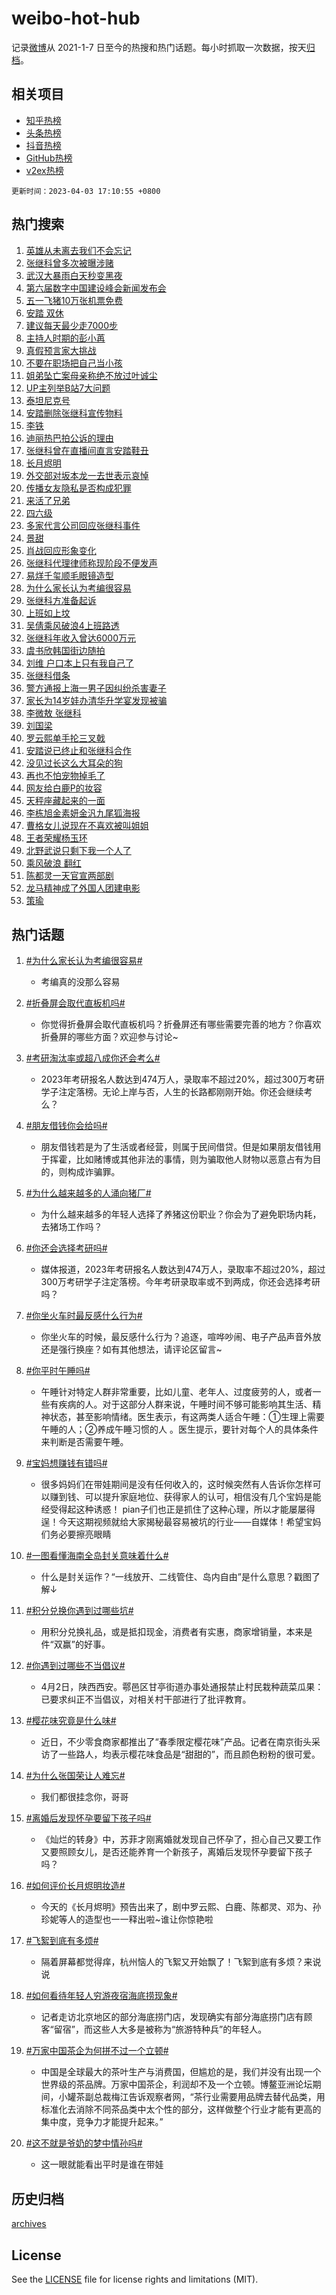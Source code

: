 # weibo-hot-hub

记录[微博](https://www.weibo.com)从 2021-1-7 日至今的热搜和热门话题。每小时抓取一次数据，按天[归档](archives)。

## 相关项目

- [知乎热榜](https://github.com/lonnyzhang423/zhihu-hot-hub)
- [头条热榜](https://github.com/lonnyzhang423/toutiao-hot-hub)
- [抖音热榜](https://github.com/lonnyzhang423/douyin-hot-hub)
- [GitHub热榜](https://github.com/lonnyzhang423/github-hot-hub)
- [v2ex热榜](https://github.com/lonnyzhang423/v2ex-hot-hub)


`更新时间：2023-04-03 17:10:55 +0800`

## 热门搜索

1. [英雄从未离去我们不会忘记](https://m.weibo.cn/search?containerid=100103type%3D1%26t%3D10%26q%3D%23%E8%8B%B1%E9%9B%84%E4%BB%8E%E6%9C%AA%E7%A6%BB%E5%8E%BB%E6%88%91%E4%BB%AC%E4%B8%8D%E4%BC%9A%E5%BF%98%E8%AE%B0%23&stream_entry_id=51&isnewpage=1&extparam=seat%3D1%26pos%3D0%26c_type%3D51%26stream_entry_id%3D51%26cate%3D10103%26dgr%3D0%26filter_type%3Drealtimehot%26display_time%3D1680513054%26pre_seqid%3D16805130545860336149&luicode=10000011&lfid=106003type%253D25%2526t%253D3%2526disable_hot%253D1%2526filter_type%253Drealtimehot)
1. [张继科曾多次被曝涉赌](https://m.weibo.cn/search?containerid=100103type%3D1%26t%3D10%26q%3D%23%E5%BC%A0%E7%BB%A7%E7%A7%91%E6%9B%BE%E5%A4%9A%E6%AC%A1%E8%A2%AB%E6%9B%9D%E6%B6%89%E8%B5%8C%23&stream_entry_id=31&isnewpage=1&extparam=seat%3D1%26pos%3D0%26c_type%3D31%26cate%3D5001%26dgr%3D0%26filter_type%3Drealtimehot%26stream_entry_id%3D31%26q%3D%2523%25E5%25BC%25A0%25E7%25BB%25A7%25E7%25A7%2591%25E6%259B%25BE%25E5%25A4%259A%25E6%25AC%25A1%25E8%25A2%25AB%25E6%259B%259D%25E6%25B6%2589%25E8%25B5%258C%2523%26band_rank%3D1%26lcate%3D5001%26flag%3D2%26realpos%3D1%26display_time%3D1680513054%26pre_seqid%3D16805130545860336149&luicode=10000011&lfid=106003type%253D25%2526t%253D3%2526disable_hot%253D1%2526filter_type%253Drealtimehot)
1. [武汉大暴雨白天秒变黑夜](https://m.weibo.cn/search?containerid=100103type%3D1%26t%3D10%26q%3D%23%E6%AD%A6%E6%B1%89%E5%A4%A7%E6%9A%B4%E9%9B%A8%E7%99%BD%E5%A4%A9%E7%A7%92%E5%8F%98%E9%BB%91%E5%A4%9C%23&stream_entry_id=31&isnewpage=1&extparam=seat%3D1%26pos%3D1%26c_type%3D31%26cate%3D5001%26dgr%3D0%26filter_type%3Drealtimehot%26stream_entry_id%3D31%26q%3D%2523%25E6%25AD%25A6%25E6%25B1%2589%25E5%25A4%25A7%25E6%259A%25B4%25E9%259B%25A8%25E7%2599%25BD%25E5%25A4%25A9%25E7%25A7%2592%25E5%258F%2598%25E9%25BB%2591%25E5%25A4%259C%2523%26band_rank%3D2%26lcate%3D5001%26flag%3D1%26realpos%3D2%26display_time%3D1680513054%26pre_seqid%3D16805130545860336149&luicode=10000011&lfid=106003type%253D25%2526t%253D3%2526disable_hot%253D1%2526filter_type%253Drealtimehot)
1. [第六届数字中国建设峰会新闻发布会](https://m.weibo.cn/search?containerid=100103type%3D1%26t%3D10%26q%3D%23%E7%AC%AC%E5%85%AD%E5%B1%8A%E6%95%B0%E5%AD%97%E4%B8%AD%E5%9B%BD%E5%BB%BA%E8%AE%BE%E5%B3%B0%E4%BC%9A%E6%96%B0%E9%97%BB%E5%8F%91%E5%B8%83%E4%BC%9A%23&stream_entry_id=31&isnewpage=1&extparam=seat%3D1%26pos%3D2%26c_type%3D31%26cate%3D5001%26dgr%3D0%26filter_type%3Drealtimehot%26stream_entry_id%3D31%26q%3D%2523%25E7%25AC%25AC%25E5%2585%25AD%25E5%25B1%258A%25E6%2595%25B0%25E5%25AD%2597%25E4%25B8%25AD%25E5%259B%25BD%25E5%25BB%25BA%25E8%25AE%25BE%25E5%25B3%25B0%25E4%25BC%259A%25E6%2596%25B0%25E9%2597%25BB%25E5%258F%2591%25E5%25B8%2583%25E4%25BC%259A%2523%26band_rank%3D3%26lcate%3D5001%26flag%3D0%26realpos%3D3%26display_time%3D1680513054%26pre_seqid%3D16805130545860336149&luicode=10000011&lfid=106003type%253D25%2526t%253D3%2526disable_hot%253D1%2526filter_type%253Drealtimehot)
1. [五一飞猪10万张机票免费](https://m.weibo.cn/search?containerid=100103type%3D1%26t%3D10%26q%3D%23%E4%BA%94%E4%B8%80%E9%A3%9E%E7%8C%AA10%E4%B8%87%E5%BC%A0%E6%9C%BA%E7%A5%A8%E5%85%8D%E8%B4%B9%23&stream_entry_id=31&isnewpage=1&extparam=seat%3D1%26pos%3D3%26c_type%3D31%26adid%3D185051%26cate%3D5001%26dgr%3D0%26filter_type%3Drealtimehot%26stream_entry_id%3D31%26q%3D%2523%25E4%25BA%2594%25E4%25B8%2580%25E9%25A3%259E%25E7%258C%25AA10%25E4%25B8%2587%25E5%25BC%25A0%25E6%259C%25BA%25E7%25A5%25A8%25E5%2585%258D%25E8%25B4%25B9%2523%26band_rank%3D4%26topic_ad%3D1%26lcate%3D5001%26display_time%3D1680513054%26pre_seqid%3D16805130545860336149&luicode=10000011&lfid=106003type%253D25%2526t%253D3%2526disable_hot%253D1%2526filter_type%253Drealtimehot)
1. [安踏 双休](https://m.weibo.cn/search?containerid=100103type%3D1%26t%3D10%26q%3D%E5%AE%89%E8%B8%8F+%E5%8F%8C%E4%BC%91&stream_entry_id=31&isnewpage=1&extparam=seat%3D1%26pos%3D4%26c_type%3D31%26cate%3D5001%26dgr%3D0%26filter_type%3Drealtimehot%26stream_entry_id%3D31%26q%3D%25E5%25AE%2589%25E8%25B8%258F%2520%25E5%258F%258C%25E4%25BC%2591%26band_rank%3D4%26lcate%3D5001%26flag%3D2%26realpos%3D4%26display_time%3D1680513054%26pre_seqid%3D16805130545860336149&luicode=10000011&lfid=106003type%253D25%2526t%253D3%2526disable_hot%253D1%2526filter_type%253Drealtimehot)
1. [建议每天最少走7000步](https://m.weibo.cn/search?containerid=100103type%3D1%26t%3D10%26q%3D%23%E5%BB%BA%E8%AE%AE%E6%AF%8F%E5%A4%A9%E6%9C%80%E5%B0%91%E8%B5%B07000%E6%AD%A5%23&stream_entry_id=31&isnewpage=1&extparam=seat%3D1%26pos%3D5%26c_type%3D31%26cate%3D5001%26dgr%3D0%26filter_type%3Drealtimehot%26stream_entry_id%3D31%26q%3D%2523%25E5%25BB%25BA%25E8%25AE%25AE%25E6%25AF%258F%25E5%25A4%25A9%25E6%259C%2580%25E5%25B0%2591%25E8%25B5%25B07000%25E6%25AD%25A5%2523%26band_rank%3D5%26lcate%3D5001%26flag%3D0%26realpos%3D5%26display_time%3D1680513054%26pre_seqid%3D16805130545860336149&luicode=10000011&lfid=106003type%253D25%2526t%253D3%2526disable_hot%253D1%2526filter_type%253Drealtimehot)
1. [主持人时期的彭小苒](https://m.weibo.cn/search?containerid=100103type%3D1%26t%3D10%26q%3D%23%E4%B8%BB%E6%8C%81%E4%BA%BA%E6%97%B6%E6%9C%9F%E7%9A%84%E5%BD%AD%E5%B0%8F%E8%8B%92%23&stream_entry_id=31&isnewpage=1&extparam=seat%3D1%26pos%3D6%26c_type%3D31%26cate%3D5001%26dgr%3D0%26filter_type%3Drealtimehot%26stream_entry_id%3D31%26q%3D%2523%25E4%25B8%25BB%25E6%258C%2581%25E4%25BA%25BA%25E6%2597%25B6%25E6%259C%259F%25E7%259A%2584%25E5%25BD%25AD%25E5%25B0%258F%25E8%258B%2592%2523%26band_rank%3D6%26lcate%3D5001%26flag%3D0%26realpos%3D6%26display_time%3D1680513054%26pre_seqid%3D16805130545860336149&luicode=10000011&lfid=106003type%253D25%2526t%253D3%2526disable_hot%253D1%2526filter_type%253Drealtimehot)
1. [真假预言家大挑战](https://m.weibo.cn/search?containerid=100103type%3D1%26t%3D10%26q%3D%23%E7%9C%9F%E5%81%87%E9%A2%84%E8%A8%80%E5%AE%B6%E5%A4%A7%E6%8C%91%E6%88%98%23&stream_entry_id=31&isnewpage=1&extparam=seat%3D1%26pos%3D7%26c_type%3D31%26adid%3D185062%26cate%3D5001%26dgr%3D0%26filter_type%3Drealtimehot%26stream_entry_id%3D31%26q%3D%2523%25E7%259C%259F%25E5%2581%2587%25E9%25A2%2584%25E8%25A8%2580%25E5%25AE%25B6%25E5%25A4%25A7%25E6%258C%2591%25E6%2588%2598%2523%26band_rank%3D7%26lcate%3D5001%26display_time%3D1680513054%26pre_seqid%3D16805130545860336149&luicode=10000011&lfid=106003type%253D25%2526t%253D3%2526disable_hot%253D1%2526filter_type%253Drealtimehot)
1. [不要在职场把自己当小孩](https://m.weibo.cn/search?containerid=100103type%3D1%26t%3D10%26q%3D%23%E4%B8%8D%E8%A6%81%E5%9C%A8%E8%81%8C%E5%9C%BA%E6%8A%8A%E8%87%AA%E5%B7%B1%E5%BD%93%E5%B0%8F%E5%AD%A9%23&stream_entry_id=31&isnewpage=1&extparam=seat%3D1%26pos%3D8%26c_type%3D31%26cate%3D5001%26dgr%3D0%26filter_type%3Drealtimehot%26stream_entry_id%3D31%26q%3D%2523%25E4%25B8%258D%25E8%25A6%2581%25E5%259C%25A8%25E8%2581%258C%25E5%259C%25BA%25E6%258A%258A%25E8%2587%25AA%25E5%25B7%25B1%25E5%25BD%2593%25E5%25B0%258F%25E5%25AD%25A9%2523%26band_rank%3D7%26lcate%3D5001%26flag%3D1%26realpos%3D7%26display_time%3D1680513054%26pre_seqid%3D16805130545860336149&luicode=10000011&lfid=106003type%253D25%2526t%253D3%2526disable_hot%253D1%2526filter_type%253Drealtimehot)
1. [姐弟坠亡案母亲称绝不放过叶诚尘](https://m.weibo.cn/search?containerid=100103type%3D1%26t%3D10%26q%3D%23%E5%A7%90%E5%BC%9F%E5%9D%A0%E4%BA%A1%E6%A1%88%E6%AF%8D%E4%BA%B2%E7%A7%B0%E7%BB%9D%E4%B8%8D%E6%94%BE%E8%BF%87%E5%8F%B6%E8%AF%9A%E5%B0%98%23&stream_entry_id=31&isnewpage=1&extparam=seat%3D1%26pos%3D9%26c_type%3D31%26cate%3D5001%26dgr%3D0%26filter_type%3Drealtimehot%26stream_entry_id%3D31%26q%3D%2523%25E5%25A7%2590%25E5%25BC%259F%25E5%259D%25A0%25E4%25BA%25A1%25E6%25A1%2588%25E6%25AF%258D%25E4%25BA%25B2%25E7%25A7%25B0%25E7%25BB%259D%25E4%25B8%258D%25E6%2594%25BE%25E8%25BF%2587%25E5%258F%25B6%25E8%25AF%259A%25E5%25B0%2598%2523%26band_rank%3D8%26lcate%3D5001%26flag%3D0%26realpos%3D8%26display_time%3D1680513054%26pre_seqid%3D16805130545860336149&luicode=10000011&lfid=106003type%253D25%2526t%253D3%2526disable_hot%253D1%2526filter_type%253Drealtimehot)
1. [UP主列举B站7大问题](https://m.weibo.cn/search?containerid=100103type%3D1%26t%3D10%26q%3D%23UP%E4%B8%BB%E5%88%97%E4%B8%BEB%E7%AB%997%E5%A4%A7%E9%97%AE%E9%A2%98%23&stream_entry_id=31&isnewpage=1&extparam=seat%3D1%26pos%3D10%26c_type%3D31%26cate%3D5001%26dgr%3D0%26filter_type%3Drealtimehot%26stream_entry_id%3D31%26q%3D%2523UP%25E4%25B8%25BB%25E5%2588%2597%25E4%25B8%25BEB%25E7%25AB%25997%25E5%25A4%25A7%25E9%2597%25AE%25E9%25A2%2598%2523%26band_rank%3D9%26lcate%3D5001%26flag%3D16%26realpos%3D9%26display_time%3D1680513054%26pre_seqid%3D16805130545860336149&luicode=10000011&lfid=106003type%253D25%2526t%253D3%2526disable_hot%253D1%2526filter_type%253Drealtimehot)
1. [泰坦尼克号](https://m.weibo.cn/search?containerid=100103type%3D1%26t%3D10%26q%3D%E6%B3%B0%E5%9D%A6%E5%B0%BC%E5%85%8B%E5%8F%B7&stream_entry_id=31&isnewpage=1&extparam=seat%3D1%26pos%3D11%26c_type%3D31%26cate%3D5001%26dgr%3D0%26filter_type%3Drealtimehot%26stream_entry_id%3D31%26q%3D%25E6%25B3%25B0%25E5%259D%25A6%25E5%25B0%25BC%25E5%2585%258B%25E5%258F%25B7%26band_rank%3D10%26lcate%3D5001%26flag%3D1%26realpos%3D10%26display_time%3D1680513054%26pre_seqid%3D16805130545860336149&luicode=10000011&lfid=106003type%253D25%2526t%253D3%2526disable_hot%253D1%2526filter_type%253Drealtimehot)
1. [安踏删除张继科宣传物料](https://m.weibo.cn/search?containerid=100103type%3D1%26t%3D10%26q%3D%23%E5%AE%89%E8%B8%8F%E5%88%A0%E9%99%A4%E5%BC%A0%E7%BB%A7%E7%A7%91%E5%AE%A3%E4%BC%A0%E7%89%A9%E6%96%99%23&stream_entry_id=31&isnewpage=1&extparam=seat%3D1%26pos%3D12%26c_type%3D31%26cate%3D5001%26dgr%3D0%26filter_type%3Drealtimehot%26stream_entry_id%3D31%26q%3D%2523%25E5%25AE%2589%25E8%25B8%258F%25E5%2588%25A0%25E9%2599%25A4%25E5%25BC%25A0%25E7%25BB%25A7%25E7%25A7%2591%25E5%25AE%25A3%25E4%25BC%25A0%25E7%2589%25A9%25E6%2596%2599%2523%26band_rank%3D11%26lcate%3D5001%26flag%3D2%26realpos%3D11%26display_time%3D1680513054%26pre_seqid%3D16805130545860336149&luicode=10000011&lfid=106003type%253D25%2526t%253D3%2526disable_hot%253D1%2526filter_type%253Drealtimehot)
1. [李铁](https://m.weibo.cn/search?containerid=100103type%3D1%26t%3D10%26q%3D%E6%9D%8E%E9%93%81&stream_entry_id=31&isnewpage=1&extparam=seat%3D1%26pos%3D13%26c_type%3D31%26cate%3D5001%26dgr%3D0%26filter_type%3Drealtimehot%26stream_entry_id%3D31%26q%3D%25E6%259D%258E%25E9%2593%2581%26band_rank%3D12%26lcate%3D5001%26flag%3D2%26realpos%3D12%26display_time%3D1680513054%26pre_seqid%3D16805130545860336149&luicode=10000011&lfid=106003type%253D25%2526t%253D3%2526disable_hot%253D1%2526filter_type%253Drealtimehot)
1. [迪丽热巴拍公诉的理由](https://m.weibo.cn/search?containerid=100103type%3D1%26t%3D10%26q%3D%23%E8%BF%AA%E4%B8%BD%E7%83%AD%E5%B7%B4%E6%8B%8D%E5%85%AC%E8%AF%89%E7%9A%84%E7%90%86%E7%94%B1%23&stream_entry_id=31&isnewpage=1&extparam=seat%3D1%26pos%3D14%26c_type%3D31%26cate%3D5001%26dgr%3D0%26filter_type%3Drealtimehot%26stream_entry_id%3D31%26q%3D%2523%25E8%25BF%25AA%25E4%25B8%25BD%25E7%2583%25AD%25E5%25B7%25B4%25E6%258B%258D%25E5%2585%25AC%25E8%25AF%2589%25E7%259A%2584%25E7%2590%2586%25E7%2594%25B1%2523%26band_rank%3D13%26lcate%3D5001%26flag%3D1%26realpos%3D13%26display_time%3D1680513054%26pre_seqid%3D16805130545860336149&luicode=10000011&lfid=106003type%253D25%2526t%253D3%2526disable_hot%253D1%2526filter_type%253Drealtimehot)
1. [张继科曾在直播间直言安踏鞋丑](https://m.weibo.cn/search?containerid=100103type%3D1%26t%3D10%26q%3D%23%E5%BC%A0%E7%BB%A7%E7%A7%91%E6%9B%BE%E5%9C%A8%E7%9B%B4%E6%92%AD%E9%97%B4%E7%9B%B4%E8%A8%80%E5%AE%89%E8%B8%8F%E9%9E%8B%E4%B8%91%23&stream_entry_id=31&isnewpage=1&extparam=seat%3D1%26pos%3D15%26c_type%3D31%26cate%3D5001%26dgr%3D0%26filter_type%3Drealtimehot%26stream_entry_id%3D31%26q%3D%2523%25E5%25BC%25A0%25E7%25BB%25A7%25E7%25A7%2591%25E6%259B%25BE%25E5%259C%25A8%25E7%259B%25B4%25E6%2592%25AD%25E9%2597%25B4%25E7%259B%25B4%25E8%25A8%2580%25E5%25AE%2589%25E8%25B8%258F%25E9%259E%258B%25E4%25B8%2591%2523%26band_rank%3D14%26lcate%3D5001%26flag%3D1%26realpos%3D14%26display_time%3D1680513054%26pre_seqid%3D16805130545860336149&luicode=10000011&lfid=106003type%253D25%2526t%253D3%2526disable_hot%253D1%2526filter_type%253Drealtimehot)
1. [长月烬明](https://m.weibo.cn/search?containerid=100103type%3D1%26t%3D10%26q%3D%E9%95%BF%E6%9C%88%E7%83%AC%E6%98%8E&stream_entry_id=31&isnewpage=1&extparam=seat%3D1%26pos%3D16%26c_type%3D31%26cate%3D5001%26dgr%3D0%26filter_type%3Drealtimehot%26stream_entry_id%3D31%26q%3D%25E9%2595%25BF%25E6%259C%2588%25E7%2583%25AC%25E6%2598%258E%26band_rank%3D15%26lcate%3D5001%26flag%3D1%26realpos%3D15%26display_time%3D1680513054%26pre_seqid%3D16805130545860336149&luicode=10000011&lfid=106003type%253D25%2526t%253D3%2526disable_hot%253D1%2526filter_type%253Drealtimehot)
1. [外交部对坂本龙一去世表示哀悼](https://m.weibo.cn/search?containerid=100103type%3D1%26t%3D10%26q%3D%23%E5%A4%96%E4%BA%A4%E9%83%A8%E5%AF%B9%E5%9D%82%E6%9C%AC%E9%BE%99%E4%B8%80%E5%8E%BB%E4%B8%96%E8%A1%A8%E7%A4%BA%E5%93%80%E6%82%BC%23&stream_entry_id=31&isnewpage=1&extparam=seat%3D1%26pos%3D17%26c_type%3D31%26cate%3D5001%26dgr%3D0%26filter_type%3Drealtimehot%26stream_entry_id%3D31%26q%3D%2523%25E5%25A4%2596%25E4%25BA%25A4%25E9%2583%25A8%25E5%25AF%25B9%25E5%259D%2582%25E6%259C%25AC%25E9%25BE%2599%25E4%25B8%2580%25E5%258E%25BB%25E4%25B8%2596%25E8%25A1%25A8%25E7%25A4%25BA%25E5%2593%2580%25E6%2582%25BC%2523%26band_rank%3D16%26lcate%3D5001%26flag%3D1%26realpos%3D16%26display_time%3D1680513054%26pre_seqid%3D16805130545860336149&luicode=10000011&lfid=106003type%253D25%2526t%253D3%2526disable_hot%253D1%2526filter_type%253Drealtimehot)
1. [传播女友隐私是否构成犯罪](https://m.weibo.cn/search?containerid=100103type%3D1%26t%3D10%26q%3D%23%E4%BC%A0%E6%92%AD%E5%A5%B3%E5%8F%8B%E9%9A%90%E7%A7%81%E6%98%AF%E5%90%A6%E6%9E%84%E6%88%90%E7%8A%AF%E7%BD%AA%23&stream_entry_id=31&isnewpage=1&extparam=seat%3D1%26pos%3D18%26c_type%3D31%26cate%3D5001%26dgr%3D0%26filter_type%3Drealtimehot%26stream_entry_id%3D31%26q%3D%2523%25E4%25BC%25A0%25E6%2592%25AD%25E5%25A5%25B3%25E5%258F%258B%25E9%259A%2590%25E7%25A7%2581%25E6%2598%25AF%25E5%2590%25A6%25E6%259E%2584%25E6%2588%2590%25E7%258A%25AF%25E7%25BD%25AA%2523%26band_rank%3D17%26lcate%3D5001%26flag%3D0%26realpos%3D17%26display_time%3D1680513054%26pre_seqid%3D16805130545860336149&luicode=10000011&lfid=106003type%253D25%2526t%253D3%2526disable_hot%253D1%2526filter_type%253Drealtimehot)
1. [来活了兄弟](https://m.weibo.cn/search?containerid=100103type%3D1%26t%3D10%26q%3D%E6%9D%A5%E6%B4%BB%E4%BA%86%E5%85%84%E5%BC%9F&stream_entry_id=31&isnewpage=1&extparam=seat%3D1%26pos%3D19%26c_type%3D31%26cate%3D5001%26dgr%3D0%26filter_type%3Drealtimehot%26stream_entry_id%3D31%26q%3D%25E6%259D%25A5%25E6%25B4%25BB%25E4%25BA%2586%25E5%2585%2584%25E5%25BC%259F%26band_rank%3D18%26lcate%3D5001%26flag%3D1%26realpos%3D18%26display_time%3D1680513054%26pre_seqid%3D16805130545860336149&luicode=10000011&lfid=106003type%253D25%2526t%253D3%2526disable_hot%253D1%2526filter_type%253Drealtimehot)
1. [四六级](https://m.weibo.cn/search?containerid=100103type%3D1%26t%3D10%26q%3D%E5%9B%9B%E5%85%AD%E7%BA%A7&stream_entry_id=31&isnewpage=1&extparam=seat%3D1%26pos%3D20%26c_type%3D31%26cate%3D5001%26dgr%3D0%26filter_type%3Drealtimehot%26stream_entry_id%3D31%26q%3D%25E5%259B%259B%25E5%2585%25AD%25E7%25BA%25A7%26band_rank%3D19%26lcate%3D5001%26flag%3D0%26realpos%3D19%26display_time%3D1680513054%26pre_seqid%3D16805130545860336149&luicode=10000011&lfid=106003type%253D25%2526t%253D3%2526disable_hot%253D1%2526filter_type%253Drealtimehot)
1. [多家代言公司回应张继科事件](https://m.weibo.cn/search?containerid=100103type%3D1%26t%3D10%26q%3D%23%E5%A4%9A%E5%AE%B6%E4%BB%A3%E8%A8%80%E5%85%AC%E5%8F%B8%E5%9B%9E%E5%BA%94%E5%BC%A0%E7%BB%A7%E7%A7%91%E4%BA%8B%E4%BB%B6%23&stream_entry_id=31&isnewpage=1&extparam=seat%3D1%26pos%3D21%26c_type%3D31%26cate%3D5001%26dgr%3D0%26filter_type%3Drealtimehot%26stream_entry_id%3D31%26q%3D%2523%25E5%25A4%259A%25E5%25AE%25B6%25E4%25BB%25A3%25E8%25A8%2580%25E5%2585%25AC%25E5%258F%25B8%25E5%259B%259E%25E5%25BA%2594%25E5%25BC%25A0%25E7%25BB%25A7%25E7%25A7%2591%25E4%25BA%258B%25E4%25BB%25B6%2523%26band_rank%3D20%26lcate%3D5001%26flag%3D0%26realpos%3D20%26display_time%3D1680513054%26pre_seqid%3D16805130545860336149&luicode=10000011&lfid=106003type%253D25%2526t%253D3%2526disable_hot%253D1%2526filter_type%253Drealtimehot)
1. [景甜](https://m.weibo.cn/search?containerid=100103type%3D1%26t%3D10%26q%3D%E6%99%AF%E7%94%9C&stream_entry_id=31&isnewpage=1&extparam=seat%3D1%26pos%3D22%26c_type%3D31%26cate%3D5001%26dgr%3D0%26filter_type%3Drealtimehot%26stream_entry_id%3D31%26q%3D%25E6%2599%25AF%25E7%2594%259C%26band_rank%3D21%26lcate%3D5001%26flag%3D2%26realpos%3D21%26display_time%3D1680513054%26pre_seqid%3D16805130545860336149&luicode=10000011&lfid=106003type%253D25%2526t%253D3%2526disable_hot%253D1%2526filter_type%253Drealtimehot)
1. [肖战回应形象变化](https://m.weibo.cn/search?containerid=100103type%3D1%26t%3D10%26q%3D%23%E8%82%96%E6%88%98%E5%9B%9E%E5%BA%94%E5%BD%A2%E8%B1%A1%E5%8F%98%E5%8C%96%23&stream_entry_id=31&isnewpage=1&extparam=seat%3D1%26pos%3D23%26c_type%3D31%26cate%3D5001%26dgr%3D0%26filter_type%3Drealtimehot%26stream_entry_id%3D31%26q%3D%2523%25E8%2582%2596%25E6%2588%2598%25E5%259B%259E%25E5%25BA%2594%25E5%25BD%25A2%25E8%25B1%25A1%25E5%258F%2598%25E5%258C%2596%2523%26band_rank%3D22%26lcate%3D5001%26flag%3D0%26realpos%3D22%26display_time%3D1680513054%26pre_seqid%3D16805130545860336149&luicode=10000011&lfid=106003type%253D25%2526t%253D3%2526disable_hot%253D1%2526filter_type%253Drealtimehot)
1. [张继科代理律师称现阶段不便发声](https://m.weibo.cn/search?containerid=100103type%3D1%26t%3D10%26q%3D%23%E5%BC%A0%E7%BB%A7%E7%A7%91%E4%BB%A3%E7%90%86%E5%BE%8B%E5%B8%88%E7%A7%B0%E7%8E%B0%E9%98%B6%E6%AE%B5%E4%B8%8D%E4%BE%BF%E5%8F%91%E5%A3%B0%23&stream_entry_id=31&isnewpage=1&extparam=seat%3D1%26pos%3D24%26c_type%3D31%26cate%3D5001%26dgr%3D0%26filter_type%3Drealtimehot%26stream_entry_id%3D31%26q%3D%2523%25E5%25BC%25A0%25E7%25BB%25A7%25E7%25A7%2591%25E4%25BB%25A3%25E7%2590%2586%25E5%25BE%258B%25E5%25B8%2588%25E7%25A7%25B0%25E7%258E%25B0%25E9%2598%25B6%25E6%25AE%25B5%25E4%25B8%258D%25E4%25BE%25BF%25E5%258F%2591%25E5%25A3%25B0%2523%26band_rank%3D23%26lcate%3D5001%26flag%3D1%26realpos%3D23%26display_time%3D1680513054%26pre_seqid%3D16805130545860336149&luicode=10000011&lfid=106003type%253D25%2526t%253D3%2526disable_hot%253D1%2526filter_type%253Drealtimehot)
1. [易烊千玺顺毛眼镜造型](https://m.weibo.cn/search?containerid=100103type%3D1%26t%3D10%26q%3D%23%E6%98%93%E7%83%8A%E5%8D%83%E7%8E%BA%E9%A1%BA%E6%AF%9B%E7%9C%BC%E9%95%9C%E9%80%A0%E5%9E%8B%23&stream_entry_id=31&isnewpage=1&extparam=seat%3D1%26pos%3D25%26c_type%3D31%26cate%3D5001%26dgr%3D0%26filter_type%3Drealtimehot%26stream_entry_id%3D31%26q%3D%2523%25E6%2598%2593%25E7%2583%258A%25E5%258D%2583%25E7%258E%25BA%25E9%25A1%25BA%25E6%25AF%259B%25E7%259C%25BC%25E9%2595%259C%25E9%2580%25A0%25E5%259E%258B%2523%26band_rank%3D24%26lcate%3D5001%26flag%3D1%26realpos%3D24%26display_time%3D1680513054%26pre_seqid%3D16805130545860336149&luicode=10000011&lfid=106003type%253D25%2526t%253D3%2526disable_hot%253D1%2526filter_type%253Drealtimehot)
1. [为什么家长认为考编很容易](https://m.weibo.cn/search?containerid=100103type%3D1%26t%3D10%26q%3D%23%E4%B8%BA%E4%BB%80%E4%B9%88%E5%AE%B6%E9%95%BF%E8%AE%A4%E4%B8%BA%E8%80%83%E7%BC%96%E5%BE%88%E5%AE%B9%E6%98%93%23&stream_entry_id=31&isnewpage=1&extparam=seat%3D1%26pos%3D26%26c_type%3D31%26cate%3D5001%26dgr%3D0%26filter_type%3Drealtimehot%26stream_entry_id%3D31%26q%3D%2523%25E4%25B8%25BA%25E4%25BB%2580%25E4%25B9%2588%25E5%25AE%25B6%25E9%2595%25BF%25E8%25AE%25A4%25E4%25B8%25BA%25E8%2580%2583%25E7%25BC%2596%25E5%25BE%2588%25E5%25AE%25B9%25E6%2598%2593%2523%26band_rank%3D25%26lcate%3D5001%26flag%3D0%26realpos%3D25%26display_time%3D1680513054%26pre_seqid%3D16805130545860336149&luicode=10000011&lfid=106003type%253D25%2526t%253D3%2526disable_hot%253D1%2526filter_type%253Drealtimehot)
1. [张继科方准备起诉](https://m.weibo.cn/search?containerid=100103type%3D1%26t%3D10%26q%3D%23%E5%BC%A0%E7%BB%A7%E7%A7%91%E6%96%B9%E5%87%86%E5%A4%87%E8%B5%B7%E8%AF%89%23&stream_entry_id=31&isnewpage=1&extparam=seat%3D1%26pos%3D27%26c_type%3D31%26cate%3D5001%26dgr%3D0%26filter_type%3Drealtimehot%26stream_entry_id%3D31%26q%3D%2523%25E5%25BC%25A0%25E7%25BB%25A7%25E7%25A7%2591%25E6%2596%25B9%25E5%2587%2586%25E5%25A4%2587%25E8%25B5%25B7%25E8%25AF%2589%2523%26band_rank%3D26%26lcate%3D5001%26flag%3D0%26realpos%3D26%26display_time%3D1680513054%26pre_seqid%3D16805130545860336149&luicode=10000011&lfid=106003type%253D25%2526t%253D3%2526disable_hot%253D1%2526filter_type%253Drealtimehot)
1. [上班如上坟](https://m.weibo.cn/search?containerid=100103type%3D1%26t%3D10%26q%3D%E4%B8%8A%E7%8F%AD%E5%A6%82%E4%B8%8A%E5%9D%9F&stream_entry_id=31&isnewpage=1&extparam=seat%3D1%26pos%3D28%26c_type%3D31%26cate%3D5001%26dgr%3D0%26filter_type%3Drealtimehot%26stream_entry_id%3D31%26q%3D%25E4%25B8%258A%25E7%258F%25AD%25E5%25A6%2582%25E4%25B8%258A%25E5%259D%259F%26band_rank%3D27%26lcate%3D5001%26flag%3D0%26realpos%3D27%26display_time%3D1680513054%26pre_seqid%3D16805130545860336149&luicode=10000011&lfid=106003type%253D25%2526t%253D3%2526disable_hot%253D1%2526filter_type%253Drealtimehot)
1. [吴倩乘风破浪4上班路透](https://m.weibo.cn/search?containerid=100103type%3D1%26t%3D10%26q%3D%23%E5%90%B4%E5%80%A9%E4%B9%98%E9%A3%8E%E7%A0%B4%E6%B5%AA4%E4%B8%8A%E7%8F%AD%E8%B7%AF%E9%80%8F%23&stream_entry_id=31&isnewpage=1&extparam=seat%3D1%26pos%3D29%26c_type%3D31%26cate%3D5001%26dgr%3D0%26filter_type%3Drealtimehot%26stream_entry_id%3D31%26q%3D%2523%25E5%2590%25B4%25E5%2580%25A9%25E4%25B9%2598%25E9%25A3%258E%25E7%25A0%25B4%25E6%25B5%25AA4%25E4%25B8%258A%25E7%258F%25AD%25E8%25B7%25AF%25E9%2580%258F%2523%26band_rank%3D28%26lcate%3D5001%26flag%3D0%26realpos%3D28%26display_time%3D1680513054%26pre_seqid%3D16805130545860336149&luicode=10000011&lfid=106003type%253D25%2526t%253D3%2526disable_hot%253D1%2526filter_type%253Drealtimehot)
1. [张继科年收入曾达6000万元](https://m.weibo.cn/search?containerid=100103type%3D1%26t%3D10%26q%3D%23%E5%BC%A0%E7%BB%A7%E7%A7%91%E5%B9%B4%E6%94%B6%E5%85%A5%E6%9B%BE%E8%BE%BE6000%E4%B8%87%E5%85%83%23&stream_entry_id=31&isnewpage=1&extparam=seat%3D1%26pos%3D30%26c_type%3D31%26cate%3D5001%26dgr%3D0%26filter_type%3Drealtimehot%26stream_entry_id%3D31%26q%3D%2523%25E5%25BC%25A0%25E7%25BB%25A7%25E7%25A7%2591%25E5%25B9%25B4%25E6%2594%25B6%25E5%2585%25A5%25E6%259B%25BE%25E8%25BE%25BE6000%25E4%25B8%2587%25E5%2585%2583%2523%26band_rank%3D29%26lcate%3D5001%26flag%3D0%26realpos%3D29%26display_time%3D1680513054%26pre_seqid%3D16805130545860336149&luicode=10000011&lfid=106003type%253D25%2526t%253D3%2526disable_hot%253D1%2526filter_type%253Drealtimehot)
1. [虞书欣韩国街边随拍](https://m.weibo.cn/search?containerid=100103type%3D1%26t%3D10%26q%3D%23%E8%99%9E%E4%B9%A6%E6%AC%A3%E9%9F%A9%E5%9B%BD%E8%A1%97%E8%BE%B9%E9%9A%8F%E6%8B%8D%23&stream_entry_id=31&isnewpage=1&extparam=seat%3D1%26pos%3D31%26c_type%3D31%26cate%3D5001%26dgr%3D0%26filter_type%3Drealtimehot%26stream_entry_id%3D31%26q%3D%2523%25E8%2599%259E%25E4%25B9%25A6%25E6%25AC%25A3%25E9%259F%25A9%25E5%259B%25BD%25E8%25A1%2597%25E8%25BE%25B9%25E9%259A%258F%25E6%258B%258D%2523%26band_rank%3D30%26lcate%3D5001%26flag%3D0%26realpos%3D30%26display_time%3D1680513054%26pre_seqid%3D16805130545860336149&luicode=10000011&lfid=106003type%253D25%2526t%253D3%2526disable_hot%253D1%2526filter_type%253Drealtimehot)
1. [刘维 户口本上只有我自己了](https://m.weibo.cn/search?containerid=100103type%3D1%26t%3D10%26q%3D%E5%88%98%E7%BB%B4+%E6%88%B7%E5%8F%A3%E6%9C%AC%E4%B8%8A%E5%8F%AA%E6%9C%89%E6%88%91%E8%87%AA%E5%B7%B1%E4%BA%86&stream_entry_id=31&isnewpage=1&extparam=seat%3D1%26pos%3D32%26c_type%3D31%26cate%3D5001%26dgr%3D0%26filter_type%3Drealtimehot%26stream_entry_id%3D31%26q%3D%25E5%2588%2598%25E7%25BB%25B4%2520%25E6%2588%25B7%25E5%258F%25A3%25E6%259C%25AC%25E4%25B8%258A%25E5%258F%25AA%25E6%259C%2589%25E6%2588%2591%25E8%2587%25AA%25E5%25B7%25B1%25E4%25BA%2586%26band_rank%3D31%26lcate%3D5001%26flag%3D1%26realpos%3D31%26display_time%3D1680513054%26pre_seqid%3D16805130545860336149&luicode=10000011&lfid=106003type%253D25%2526t%253D3%2526disable_hot%253D1%2526filter_type%253Drealtimehot)
1. [张继科借条](https://m.weibo.cn/search?containerid=100103type%3D1%26t%3D10%26q%3D%E5%BC%A0%E7%BB%A7%E7%A7%91%E5%80%9F%E6%9D%A1&stream_entry_id=31&isnewpage=1&extparam=seat%3D1%26pos%3D33%26c_type%3D31%26cate%3D5001%26dgr%3D0%26filter_type%3Drealtimehot%26stream_entry_id%3D31%26q%3D%25E5%25BC%25A0%25E7%25BB%25A7%25E7%25A7%2591%25E5%2580%259F%25E6%259D%25A1%26band_rank%3D32%26lcate%3D5001%26flag%3D0%26realpos%3D32%26display_time%3D1680513054%26pre_seqid%3D16805130545860336149&luicode=10000011&lfid=106003type%253D25%2526t%253D3%2526disable_hot%253D1%2526filter_type%253Drealtimehot)
1. [警方通报上海一男子因纠纷杀害妻子](https://m.weibo.cn/search?containerid=100103type%3D1%26t%3D10%26q%3D%23%E8%AD%A6%E6%96%B9%E9%80%9A%E6%8A%A5%E4%B8%8A%E6%B5%B7%E4%B8%80%E7%94%B7%E5%AD%90%E5%9B%A0%E7%BA%A0%E7%BA%B7%E6%9D%80%E5%AE%B3%E5%A6%BB%E5%AD%90%23&stream_entry_id=31&isnewpage=1&extparam=seat%3D1%26pos%3D34%26c_type%3D31%26cate%3D5001%26dgr%3D0%26filter_type%3Drealtimehot%26stream_entry_id%3D31%26q%3D%2523%25E8%25AD%25A6%25E6%2596%25B9%25E9%2580%259A%25E6%258A%25A5%25E4%25B8%258A%25E6%25B5%25B7%25E4%25B8%2580%25E7%2594%25B7%25E5%25AD%2590%25E5%259B%25A0%25E7%25BA%25A0%25E7%25BA%25B7%25E6%259D%2580%25E5%25AE%25B3%25E5%25A6%25BB%25E5%25AD%2590%2523%26band_rank%3D33%26lcate%3D5001%26flag%3D0%26realpos%3D33%26display_time%3D1680513054%26pre_seqid%3D16805130545860336149&luicode=10000011&lfid=106003type%253D25%2526t%253D3%2526disable_hot%253D1%2526filter_type%253Drealtimehot)
1. [家长为14岁娃办清华升学宴发现被骗](https://m.weibo.cn/search?containerid=100103type%3D1%26t%3D10%26q%3D%23%E5%AE%B6%E9%95%BF%E4%B8%BA14%E5%B2%81%E5%A8%83%E5%8A%9E%E6%B8%85%E5%8D%8E%E5%8D%87%E5%AD%A6%E5%AE%B4%E5%8F%91%E7%8E%B0%E8%A2%AB%E9%AA%97%23&stream_entry_id=31&isnewpage=1&extparam=seat%3D1%26pos%3D35%26c_type%3D31%26cate%3D5001%26dgr%3D0%26filter_type%3Drealtimehot%26stream_entry_id%3D31%26q%3D%2523%25E5%25AE%25B6%25E9%2595%25BF%25E4%25B8%25BA14%25E5%25B2%2581%25E5%25A8%2583%25E5%258A%259E%25E6%25B8%2585%25E5%258D%258E%25E5%258D%2587%25E5%25AD%25A6%25E5%25AE%25B4%25E5%258F%2591%25E7%258E%25B0%25E8%25A2%25AB%25E9%25AA%2597%2523%26band_rank%3D34%26lcate%3D5001%26flag%3D1%26realpos%3D34%26display_time%3D1680513054%26pre_seqid%3D16805130545860336149&luicode=10000011&lfid=106003type%253D25%2526t%253D3%2526disable_hot%253D1%2526filter_type%253Drealtimehot)
1. [李微敖 张继科](https://m.weibo.cn/search?containerid=100103type%3D1%26t%3D10%26q%3D%E6%9D%8E%E5%BE%AE%E6%95%96+%E5%BC%A0%E7%BB%A7%E7%A7%91&stream_entry_id=31&isnewpage=1&extparam=seat%3D1%26pos%3D36%26c_type%3D31%26cate%3D5001%26dgr%3D0%26filter_type%3Drealtimehot%26stream_entry_id%3D31%26q%3D%25E6%259D%258E%25E5%25BE%25AE%25E6%2595%2596%2520%25E5%25BC%25A0%25E7%25BB%25A7%25E7%25A7%2591%26band_rank%3D35%26lcate%3D5001%26flag%3D0%26realpos%3D35%26display_time%3D1680513054%26pre_seqid%3D16805130545860336149&luicode=10000011&lfid=106003type%253D25%2526t%253D3%2526disable_hot%253D1%2526filter_type%253Drealtimehot)
1. [刘国梁](https://m.weibo.cn/search?containerid=100103type%3D1%26t%3D10%26q%3D%E5%88%98%E5%9B%BD%E6%A2%81&stream_entry_id=31&isnewpage=1&extparam=seat%3D1%26pos%3D37%26c_type%3D31%26cate%3D5001%26dgr%3D0%26filter_type%3Drealtimehot%26stream_entry_id%3D31%26q%3D%25E5%2588%2598%25E5%259B%25BD%25E6%25A2%2581%26band_rank%3D36%26lcate%3D5001%26flag%3D1%26realpos%3D36%26display_time%3D1680513054%26pre_seqid%3D16805130545860336149&luicode=10000011&lfid=106003type%253D25%2526t%253D3%2526disable_hot%253D1%2526filter_type%253Drealtimehot)
1. [罗云熙单手抡三叉戟](https://m.weibo.cn/search?containerid=100103type%3D1%26t%3D10%26q%3D%23%E7%BD%97%E4%BA%91%E7%86%99%E5%8D%95%E6%89%8B%E6%8A%A1%E4%B8%89%E5%8F%89%E6%88%9F%23&stream_entry_id=31&isnewpage=1&extparam=seat%3D1%26pos%3D38%26c_type%3D31%26cate%3D5001%26dgr%3D0%26filter_type%3Drealtimehot%26stream_entry_id%3D31%26q%3D%2523%25E7%25BD%2597%25E4%25BA%2591%25E7%2586%2599%25E5%258D%2595%25E6%2589%258B%25E6%258A%25A1%25E4%25B8%2589%25E5%258F%2589%25E6%2588%259F%2523%26band_rank%3D37%26lcate%3D5001%26flag%3D1%26realpos%3D37%26display_time%3D1680513054%26pre_seqid%3D16805130545860336149&luicode=10000011&lfid=106003type%253D25%2526t%253D3%2526disable_hot%253D1%2526filter_type%253Drealtimehot)
1. [安踏说已终止和张继科合作](https://m.weibo.cn/search?containerid=100103type%3D1%26t%3D10%26q%3D%23%E5%AE%89%E8%B8%8F%E8%AF%B4%E5%B7%B2%E7%BB%88%E6%AD%A2%E5%92%8C%E5%BC%A0%E7%BB%A7%E7%A7%91%E5%90%88%E4%BD%9C%23&stream_entry_id=31&isnewpage=1&extparam=seat%3D1%26pos%3D39%26c_type%3D31%26cate%3D5001%26dgr%3D0%26filter_type%3Drealtimehot%26stream_entry_id%3D31%26q%3D%2523%25E5%25AE%2589%25E8%25B8%258F%25E8%25AF%25B4%25E5%25B7%25B2%25E7%25BB%2588%25E6%25AD%25A2%25E5%2592%258C%25E5%25BC%25A0%25E7%25BB%25A7%25E7%25A7%2591%25E5%2590%2588%25E4%25BD%259C%2523%26band_rank%3D38%26lcate%3D5001%26flag%3D0%26realpos%3D38%26display_time%3D1680513054%26pre_seqid%3D16805130545860336149&luicode=10000011&lfid=106003type%253D25%2526t%253D3%2526disable_hot%253D1%2526filter_type%253Drealtimehot)
1. [没见过长这么大耳朵的狗](https://m.weibo.cn/search?containerid=100103type%3D1%26t%3D10%26q%3D%23%E6%B2%A1%E8%A7%81%E8%BF%87%E9%95%BF%E8%BF%99%E4%B9%88%E5%A4%A7%E8%80%B3%E6%9C%B5%E7%9A%84%E7%8B%97%23&stream_entry_id=31&isnewpage=1&extparam=seat%3D1%26pos%3D40%26c_type%3D31%26cate%3D5001%26dgr%3D0%26filter_type%3Drealtimehot%26stream_entry_id%3D31%26q%3D%2523%25E6%25B2%25A1%25E8%25A7%2581%25E8%25BF%2587%25E9%2595%25BF%25E8%25BF%2599%25E4%25B9%2588%25E5%25A4%25A7%25E8%2580%25B3%25E6%259C%25B5%25E7%259A%2584%25E7%258B%2597%2523%26band_rank%3D39%26lcate%3D5001%26flag%3D1%26realpos%3D39%26display_time%3D1680513054%26pre_seqid%3D16805130545860336149&luicode=10000011&lfid=106003type%253D25%2526t%253D3%2526disable_hot%253D1%2526filter_type%253Drealtimehot)
1. [再也不怕宠物掉毛了](https://m.weibo.cn/search?containerid=100103type%3D1%26t%3D10%26q%3D%23%E5%86%8D%E4%B9%9F%E4%B8%8D%E6%80%95%E5%AE%A0%E7%89%A9%E6%8E%89%E6%AF%9B%E4%BA%86%23&stream_entry_id=31&isnewpage=1&extparam=seat%3D1%26pos%3D41%26c_type%3D31%26cate%3D5001%26dgr%3D0%26filter_type%3Drealtimehot%26stream_entry_id%3D31%26q%3D%2523%25E5%2586%258D%25E4%25B9%259F%25E4%25B8%258D%25E6%2580%2595%25E5%25AE%25A0%25E7%2589%25A9%25E6%258E%2589%25E6%25AF%259B%25E4%25BA%2586%2523%26band_rank%3D40%26lcate%3D5001%26flag%3D0%26realpos%3D40%26display_time%3D1680513054%26pre_seqid%3D16805130545860336149&luicode=10000011&lfid=106003type%253D25%2526t%253D3%2526disable_hot%253D1%2526filter_type%253Drealtimehot)
1. [网友给白鹿P的妆容](https://m.weibo.cn/search?containerid=100103type%3D1%26t%3D10%26q%3D%23%E7%BD%91%E5%8F%8B%E7%BB%99%E7%99%BD%E9%B9%BFP%E7%9A%84%E5%A6%86%E5%AE%B9%23&stream_entry_id=31&isnewpage=1&extparam=seat%3D1%26pos%3D42%26c_type%3D31%26cate%3D5001%26dgr%3D0%26filter_type%3Drealtimehot%26stream_entry_id%3D31%26q%3D%2523%25E7%25BD%2591%25E5%258F%258B%25E7%25BB%2599%25E7%2599%25BD%25E9%25B9%25BFP%25E7%259A%2584%25E5%25A6%2586%25E5%25AE%25B9%2523%26band_rank%3D41%26lcate%3D5001%26flag%3D1%26realpos%3D41%26display_time%3D1680513054%26pre_seqid%3D16805130545860336149&luicode=10000011&lfid=106003type%253D25%2526t%253D3%2526disable_hot%253D1%2526filter_type%253Drealtimehot)
1. [天秤座藏起来的一面](https://m.weibo.cn/search?containerid=100103type%3D1%26t%3D10%26q%3D%E5%A4%A9%E7%A7%A4%E5%BA%A7%E8%97%8F%E8%B5%B7%E6%9D%A5%E7%9A%84%E4%B8%80%E9%9D%A2&stream_entry_id=31&isnewpage=1&extparam=seat%3D1%26pos%3D43%26c_type%3D31%26cate%3D5001%26dgr%3D0%26filter_type%3Drealtimehot%26stream_entry_id%3D31%26q%3D%25E5%25A4%25A9%25E7%25A7%25A4%25E5%25BA%25A7%25E8%2597%258F%25E8%25B5%25B7%25E6%259D%25A5%25E7%259A%2584%25E4%25B8%2580%25E9%259D%25A2%26band_rank%3D42%26lcate%3D5001%26flag%3D0%26realpos%3D42%26display_time%3D1680513054%26pre_seqid%3D16805130545860336149&luicode=10000011&lfid=106003type%253D25%2526t%253D3%2526disable_hot%253D1%2526filter_type%253Drealtimehot)
1. [李栋旭金素妍金汎九尾狐海报](https://m.weibo.cn/search?containerid=100103type%3D1%26t%3D10%26q%3D%23%E6%9D%8E%E6%A0%8B%E6%97%AD%E9%87%91%E7%B4%A0%E5%A6%8D%E9%87%91%E6%B1%8E%E4%B9%9D%E5%B0%BE%E7%8B%90%E6%B5%B7%E6%8A%A5%23&stream_entry_id=31&isnewpage=1&extparam=seat%3D1%26pos%3D44%26c_type%3D31%26cate%3D5001%26dgr%3D0%26filter_type%3Drealtimehot%26stream_entry_id%3D31%26q%3D%2523%25E6%259D%258E%25E6%25A0%258B%25E6%2597%25AD%25E9%2587%2591%25E7%25B4%25A0%25E5%25A6%258D%25E9%2587%2591%25E6%25B1%258E%25E4%25B9%259D%25E5%25B0%25BE%25E7%258B%2590%25E6%25B5%25B7%25E6%258A%25A5%2523%26band_rank%3D43%26lcate%3D5001%26flag%3D0%26realpos%3D43%26display_time%3D1680513054%26pre_seqid%3D16805130545860336149&luicode=10000011&lfid=106003type%253D25%2526t%253D3%2526disable_hot%253D1%2526filter_type%253Drealtimehot)
1. [曹格女儿说现在不喜欢被叫姐姐](https://m.weibo.cn/search?containerid=100103type%3D1%26t%3D10%26q%3D%23%E6%9B%B9%E6%A0%BC%E5%A5%B3%E5%84%BF%E8%AF%B4%E7%8E%B0%E5%9C%A8%E4%B8%8D%E5%96%9C%E6%AC%A2%E8%A2%AB%E5%8F%AB%E5%A7%90%E5%A7%90%23&stream_entry_id=31&isnewpage=1&extparam=seat%3D1%26pos%3D45%26c_type%3D31%26cate%3D5001%26dgr%3D0%26filter_type%3Drealtimehot%26stream_entry_id%3D31%26q%3D%2523%25E6%259B%25B9%25E6%25A0%25BC%25E5%25A5%25B3%25E5%2584%25BF%25E8%25AF%25B4%25E7%258E%25B0%25E5%259C%25A8%25E4%25B8%258D%25E5%2596%259C%25E6%25AC%25A2%25E8%25A2%25AB%25E5%258F%25AB%25E5%25A7%2590%25E5%25A7%2590%2523%26band_rank%3D44%26lcate%3D5001%26flag%3D0%26realpos%3D44%26display_time%3D1680513054%26pre_seqid%3D16805130545860336149&luicode=10000011&lfid=106003type%253D25%2526t%253D3%2526disable_hot%253D1%2526filter_type%253Drealtimehot)
1. [王者荣耀杨玉环](https://m.weibo.cn/search?containerid=100103type%3D1%26t%3D10%26q%3D%E7%8E%8B%E8%80%85%E8%8D%A3%E8%80%80%E6%9D%A8%E7%8E%89%E7%8E%AF&stream_entry_id=31&isnewpage=1&extparam=seat%3D1%26pos%3D46%26c_type%3D31%26cate%3D5001%26dgr%3D0%26filter_type%3Drealtimehot%26stream_entry_id%3D31%26q%3D%25E7%258E%258B%25E8%2580%2585%25E8%258D%25A3%25E8%2580%2580%25E6%259D%25A8%25E7%258E%2589%25E7%258E%25AF%26band_rank%3D45%26lcate%3D5001%26flag%3D0%26realpos%3D45%26display_time%3D1680513054%26pre_seqid%3D16805130545860336149&luicode=10000011&lfid=106003type%253D25%2526t%253D3%2526disable_hot%253D1%2526filter_type%253Drealtimehot)
1. [北野武说只剩下我一个人了](https://m.weibo.cn/search?containerid=100103type%3D1%26t%3D10%26q%3D%23%E5%8C%97%E9%87%8E%E6%AD%A6%E8%AF%B4%E5%8F%AA%E5%89%A9%E4%B8%8B%E6%88%91%E4%B8%80%E4%B8%AA%E4%BA%BA%E4%BA%86%23&stream_entry_id=31&isnewpage=1&extparam=seat%3D1%26pos%3D47%26c_type%3D31%26cate%3D5001%26dgr%3D0%26filter_type%3Drealtimehot%26stream_entry_id%3D31%26q%3D%2523%25E5%258C%2597%25E9%2587%258E%25E6%25AD%25A6%25E8%25AF%25B4%25E5%258F%25AA%25E5%2589%25A9%25E4%25B8%258B%25E6%2588%2591%25E4%25B8%2580%25E4%25B8%25AA%25E4%25BA%25BA%25E4%25BA%2586%2523%26band_rank%3D46%26lcate%3D5001%26flag%3D0%26realpos%3D46%26display_time%3D1680513054%26pre_seqid%3D16805130545860336149&luicode=10000011&lfid=106003type%253D25%2526t%253D3%2526disable_hot%253D1%2526filter_type%253Drealtimehot)
1. [乘风破浪 翻红](https://m.weibo.cn/search?containerid=100103type%3D1%26t%3D10%26q%3D%E4%B9%98%E9%A3%8E%E7%A0%B4%E6%B5%AA+%E7%BF%BB%E7%BA%A2&stream_entry_id=31&isnewpage=1&extparam=seat%3D1%26pos%3D48%26c_type%3D31%26cate%3D5001%26dgr%3D0%26filter_type%3Drealtimehot%26stream_entry_id%3D31%26q%3D%25E4%25B9%2598%25E9%25A3%258E%25E7%25A0%25B4%25E6%25B5%25AA%2520%25E7%25BF%25BB%25E7%25BA%25A2%26band_rank%3D47%26lcate%3D5001%26flag%3D0%26realpos%3D47%26display_time%3D1680513054%26pre_seqid%3D16805130545860336149&luicode=10000011&lfid=106003type%253D25%2526t%253D3%2526disable_hot%253D1%2526filter_type%253Drealtimehot)
1. [陈都灵一天官宣两部剧](https://m.weibo.cn/search?containerid=100103type%3D1%26t%3D10%26q%3D%23%E9%99%88%E9%83%BD%E7%81%B5%E4%B8%80%E5%A4%A9%E5%AE%98%E5%AE%A3%E4%B8%A4%E9%83%A8%E5%89%A7%23&stream_entry_id=31&isnewpage=1&extparam=seat%3D1%26pos%3D49%26c_type%3D31%26cate%3D5001%26dgr%3D0%26filter_type%3Drealtimehot%26stream_entry_id%3D31%26q%3D%2523%25E9%2599%2588%25E9%2583%25BD%25E7%2581%25B5%25E4%25B8%2580%25E5%25A4%25A9%25E5%25AE%2598%25E5%25AE%25A3%25E4%25B8%25A4%25E9%2583%25A8%25E5%2589%25A7%2523%26band_rank%3D48%26lcate%3D5001%26flag%3D0%26realpos%3D48%26display_time%3D1680513054%26pre_seqid%3D16805130545860336149&luicode=10000011&lfid=106003type%253D25%2526t%253D3%2526disable_hot%253D1%2526filter_type%253Drealtimehot)
1. [龙马精神成了外国人团建电影](https://m.weibo.cn/search?containerid=100103type%3D1%26t%3D10%26q%3D%23%E9%BE%99%E9%A9%AC%E7%B2%BE%E7%A5%9E%E6%88%90%E4%BA%86%E5%A4%96%E5%9B%BD%E4%BA%BA%E5%9B%A2%E5%BB%BA%E7%94%B5%E5%BD%B1%23&stream_entry_id=31&isnewpage=1&extparam=seat%3D1%26pos%3D50%26c_type%3D31%26cate%3D5001%26dgr%3D0%26filter_type%3Drealtimehot%26stream_entry_id%3D31%26q%3D%2523%25E9%25BE%2599%25E9%25A9%25AC%25E7%25B2%25BE%25E7%25A5%259E%25E6%2588%2590%25E4%25BA%2586%25E5%25A4%2596%25E5%259B%25BD%25E4%25BA%25BA%25E5%259B%25A2%25E5%25BB%25BA%25E7%2594%25B5%25E5%25BD%25B1%2523%26band_rank%3D49%26lcate%3D5001%26flag%3D1%26realpos%3D49%26display_time%3D1680513054%26pre_seqid%3D16805130545860336149&luicode=10000011&lfid=106003type%253D25%2526t%253D3%2526disable_hot%253D1%2526filter_type%253Drealtimehot)
1. [策瑜](https://m.weibo.cn/search?containerid=100103type%3D1%26t%3D10%26q%3D%E7%AD%96%E7%91%9C&stream_entry_id=31&isnewpage=1&extparam=seat%3D1%26pos%3D51%26c_type%3D31%26cate%3D5001%26dgr%3D0%26filter_type%3Drealtimehot%26stream_entry_id%3D31%26q%3D%25E7%25AD%2596%25E7%2591%259C%26band_rank%3D50%26lcate%3D5001%26flag%3D0%26realpos%3D50%26display_time%3D1680513054%26pre_seqid%3D16805130545860336149&luicode=10000011&lfid=106003type%253D25%2526t%253D3%2526disable_hot%253D1%2526filter_type%253Drealtimehot)

## 热门话题

1. [#为什么家长认为考编很容易#](https://m.weibo.cn/search?containerid=231522type%3D1%26t%3D10%26q%3D%23%E4%B8%BA%E4%BB%80%E4%B9%88%E5%AE%B6%E9%95%BF%E8%AE%A4%E4%B8%BA%E8%80%83%E7%BC%96%E5%BE%88%E5%AE%B9%E6%98%93%23&stream_entry_id=128&isnewpage=1&extparam=seat%3D1%26pos%3D1-0-0%26cate%3D5004%26lcate%3D5004%26dgr%3D0%26unitid%3D1680495086518%26c_type%3D128%26display_time%3D1680513055%26pre_seqid%3D168051305542303613116&luicode=10000011&lfid=231648_-_4)
    - 考编真的没那么容易

1. [#折叠屏会取代直板机吗#](https://m.weibo.cn/search?containerid=231522type%3D1%26t%3D10%26q%3D%23%E6%8A%98%E5%8F%A0%E5%B1%8F%E4%BC%9A%E5%8F%96%E4%BB%A3%E7%9B%B4%E6%9D%BF%E6%9C%BA%E5%90%97%23&stream_entry_id=128&isnewpage=1&extparam=seat%3D1%26pos%3D1-0-1%26cate%3D5004%26lcate%3D5004%26dgr%3D0%26unitid%3D1680495987155%26c_type%3D128%26display_time%3D1680513055%26pre_seqid%3D168051305542303613116&luicode=10000011&lfid=231648_-_4)
    - 你觉得折叠屏会取代直板机吗？折叠屏还有哪些需要完善的地方？你喜欢折叠屏的哪些方面？欢迎参与讨论~

1. [#考研淘汰率或超八成你还会考么#](https://m.weibo.cn/search?containerid=231522type%3D1%26t%3D10%26q%3D%23%E8%80%83%E7%A0%94%E6%B7%98%E6%B1%B0%E7%8E%87%E6%88%96%E8%B6%85%E5%85%AB%E6%88%90%E4%BD%A0%E8%BF%98%E4%BC%9A%E8%80%83%E4%B9%88%23&stream_entry_id=128&isnewpage=1&extparam=seat%3D1%26pos%3D1-0-2%26cate%3D5004%26lcate%3D5004%26dgr%3D0%26unitid%3D1680490295303%26c_type%3D128%26display_time%3D1680513055%26pre_seqid%3D168051305542303613116&luicode=10000011&lfid=231648_-_4)
    - 2023年考研报名人数达到474万人，录取率不超过20%，超过300万考研学子注定落榜。无论上岸与否，人生的长路都刚刚开始。你还会继续考么？

1. [#朋友借钱你会给吗#](https://m.weibo.cn/search?containerid=231522type%3D1%26t%3D10%26q%3D%23%E6%9C%8B%E5%8F%8B%E5%80%9F%E9%92%B1%E4%BD%A0%E4%BC%9A%E7%BB%99%E5%90%97%23&stream_entry_id=128&isnewpage=1&extparam=seat%3D1%26pos%3D1-0-3%26cate%3D5004%26lcate%3D5004%26dgr%3D0%26unitid%3D1680450972352%26c_type%3D128%26display_time%3D1680513055%26pre_seqid%3D168051305542303613116&luicode=10000011&lfid=231648_-_4)
    - 朋友借钱若是为了生活或者经营，则属于民间借贷。但是如果朋友借钱用于挥霍，比如赌博或其他非法的事情，则为骗取他人财物以恶意占有为目的，则构成诈骗罪。

1. [#为什么越来越多的人涌向猪厂#](https://m.weibo.cn/search?containerid=231522type%3D1%26t%3D10%26q%3D%23%E4%B8%BA%E4%BB%80%E4%B9%88%E8%B6%8A%E6%9D%A5%E8%B6%8A%E5%A4%9A%E7%9A%84%E4%BA%BA%E6%B6%8C%E5%90%91%E7%8C%AA%E5%8E%82%23&stream_entry_id=128&isnewpage=1&extparam=seat%3D1%26pos%3D1-0-4%26cate%3D5004%26lcate%3D5004%26dgr%3D0%26unitid%3D1680426068961%26c_type%3D128%26display_time%3D1680513055%26pre_seqid%3D168051305542303613116&luicode=10000011&lfid=231648_-_4)
    - 为什么越来越多的年轻人选择了养猪这份职业？你会为了避免职场内耗，去猪场工作吗？

1. [#你还会选择考研吗#](https://m.weibo.cn/search?containerid=231522type%3D1%26t%3D10%26q%3D%23%E4%BD%A0%E8%BF%98%E4%BC%9A%E9%80%89%E6%8B%A9%E8%80%83%E7%A0%94%E5%90%97%23&stream_entry_id=128&isnewpage=1&extparam=seat%3D1%26pos%3D1-0-5%26cate%3D5004%26lcate%3D5004%26dgr%3D0%26unitid%3D1680492092434%26c_type%3D128%26display_time%3D1680513055%26pre_seqid%3D168051305542303613116&luicode=10000011&lfid=231648_-_4)
    - 媒体报道，2023年考研报名人数达到474万人，录取率不超过20%，超过300万考研学子注定落榜。今年考研录取率或不到两成，你还会选择考研吗？

1. [#你坐火车时最反感什么行为#](https://m.weibo.cn/search?containerid=231522type%3D1%26t%3D10%26q%3D%23%E4%BD%A0%E5%9D%90%E7%81%AB%E8%BD%A6%E6%97%B6%E6%9C%80%E5%8F%8D%E6%84%9F%E4%BB%80%E4%B9%88%E8%A1%8C%E4%B8%BA%23&stream_entry_id=128&isnewpage=1&extparam=seat%3D1%26pos%3D1-0-6%26cate%3D5004%26lcate%3D5004%26dgr%3D0%26unitid%3D1680499588218%26c_type%3D128%26display_time%3D1680513055%26pre_seqid%3D168051305542303613116&luicode=10000011&lfid=231648_-_4)
    - 你坐火车的时候，最反感什么行为？​​​追逐，喧哗吵闹、电子产品声音外放还是强行换座？如有其他想法，请评论区留言~

1. [#你平时午睡吗#](https://m.weibo.cn/search?containerid=231522type%3D1%26t%3D10%26q%3D%23%E4%BD%A0%E5%B9%B3%E6%97%B6%E5%8D%88%E7%9D%A1%E5%90%97%23&stream_entry_id=128&isnewpage=1&extparam=seat%3D1%26pos%3D1-0-7%26cate%3D5004%26lcate%3D5004%26dgr%3D0%26unitid%3D1680349617846%26c_type%3D128%26display_time%3D1680513055%26pre_seqid%3D168051305542303613116&luicode=10000011&lfid=231648_-_4)
    - 午睡针对特定人群非常重要，比如儿童、老年人、过度疲劳的人，或者一些有疾病的人。对于这部分人群来说，午睡时间不够可能影响其生活、精神状态，甚至影响情绪。医生表示，有这两类人适合午睡：①生理上需要午睡的人；②养成午睡习惯的人 。医生提示，要针对每个人的具体条件来判断是否需要午睡。

1. [#宝妈想赚钱有错吗#](https://m.weibo.cn/search?containerid=231522type%3D1%26t%3D10%26q%3D%23%E5%AE%9D%E5%A6%88%E6%83%B3%E8%B5%9A%E9%92%B1%E6%9C%89%E9%94%99%E5%90%97%23&stream_entry_id=128&isnewpage=1&extparam=seat%3D1%26pos%3D1-0-8%26cate%3D5004%26lcate%3D5004%26dgr%3D0%26unitid%3D1680493617343%26c_type%3D128%26display_time%3D1680513055%26pre_seqid%3D168051305542303613116&luicode=10000011&lfid=231648_-_4)
    - 很多妈妈们在带娃期间是没有任何收入的，这时候突然有人告诉你怎样可以赚到钱、可以提升家庭地位、获得家人的认可，相信没有几个宝妈是能经受得起这种诱惑！
pian子们也正是抓住了这种心理，所以才能屡屡得逞！今天这期视频就给大家揭秘最容易被坑的行业——自媒体！希望宝妈们务必要擦亮眼睛

1. [#一图看懂海南全岛封关意味着什么#](https://m.weibo.cn/search?containerid=231522type%3D1%26t%3D10%26q%3D%23%E4%B8%80%E5%9B%BE%E7%9C%8B%E6%87%82%E6%B5%B7%E5%8D%97%E5%85%A8%E5%B2%9B%E5%B0%81%E5%85%B3%E6%84%8F%E5%91%B3%E7%9D%80%E4%BB%80%E4%B9%88%23&stream_entry_id=128&isnewpage=1&extparam=seat%3D1%26pos%3D1-0-9%26cate%3D5004%26lcate%3D5004%26dgr%3D0%26unitid%3D1680502297558%26c_type%3D128%26display_time%3D1680513055%26pre_seqid%3D168051305542303613116&luicode=10000011&lfid=231648_-_4)
    - 什么是封关运作？“一线放开、二线管住、岛内自由”是什么意思？戳图了解↓

1. [#积分兑换你遇到过哪些坑#](https://m.weibo.cn/search?containerid=231522type%3D1%26t%3D10%26q%3D%23%E7%A7%AF%E5%88%86%E5%85%91%E6%8D%A2%E4%BD%A0%E9%81%87%E5%88%B0%E8%BF%87%E5%93%AA%E4%BA%9B%E5%9D%91%23&stream_entry_id=128&isnewpage=1&extparam=seat%3D1%26pos%3D1-0-10%26cate%3D5004%26lcate%3D5004%26dgr%3D0%26unitid%3D1680499286878%26c_type%3D128%26display_time%3D1680513055%26pre_seqid%3D168051305542303613116&luicode=10000011&lfid=231648_-_4)
    - 用积分兑换礼品，或是抵扣现金，消费者有实惠，商家增销量，本来是件“双赢”的好事。

1. [#你遇到过哪些不当倡议#](https://m.weibo.cn/search?containerid=231522type%3D1%26t%3D10%26q%3D%23%E4%BD%A0%E9%81%87%E5%88%B0%E8%BF%87%E5%93%AA%E4%BA%9B%E4%B8%8D%E5%BD%93%E5%80%A1%E8%AE%AE%23&stream_entry_id=128&isnewpage=1&extparam=seat%3D1%26pos%3D1-0-11%26cate%3D5004%26lcate%3D5004%26dgr%3D0%26unitid%3D1680445592401%26c_type%3D128%26display_time%3D1680513055%26pre_seqid%3D168051305542303613116&luicode=10000011&lfid=231648_-_4)
    - 4月2日，陕西西安。鄠邑区甘亭街道办事处通报禁止村民栽种蔬菜瓜果：已要求纠正不当倡议，对相关村干部进行了批评教育。

1. [#樱花味究竟是什么味#](https://m.weibo.cn/search?containerid=231522type%3D1%26t%3D10%26q%3D%23%E6%A8%B1%E8%8A%B1%E5%91%B3%E7%A9%B6%E7%AB%9F%E6%98%AF%E4%BB%80%E4%B9%88%E5%91%B3%23&stream_entry_id=128&isnewpage=1&extparam=seat%3D1%26pos%3D1-0-12%26cate%3D5004%26lcate%3D5004%26dgr%3D0%26unitid%3D1680494206544%26c_type%3D128%26display_time%3D1680513055%26pre_seqid%3D168051305542303613116&luicode=10000011&lfid=231648_-_4)
    - 近日，不少零食商家都推出了“春季限定樱花味”产品。记者在南京街头采访了一些路人，均表示樱花味食品是“甜甜的”，而且颜色粉粉的很可爱。

1. [#为什么张国荣让人难忘#](https://m.weibo.cn/search?containerid=231522type%3D1%26t%3D10%26q%3D%23%E4%B8%BA%E4%BB%80%E4%B9%88%E5%BC%A0%E5%9B%BD%E8%8D%A3%E8%AE%A9%E4%BA%BA%E9%9A%BE%E5%BF%98%23&stream_entry_id=128&isnewpage=1&extparam=seat%3D1%26pos%3D1-0-13%26cate%3D5004%26lcate%3D5004%26dgr%3D0%26unitid%3D1680359212852%26c_type%3D128%26display_time%3D1680513055%26pre_seqid%3D168051305542303613116&luicode=10000011&lfid=231648_-_4)
    - 我们都很挂念你，哥哥

1. [#离婚后发现怀孕要留下孩子吗#](https://m.weibo.cn/search?containerid=231522type%3D1%26t%3D10%26q%3D%23%E7%A6%BB%E5%A9%9A%E5%90%8E%E5%8F%91%E7%8E%B0%E6%80%80%E5%AD%95%E8%A6%81%E7%95%99%E4%B8%8B%E5%AD%A9%E5%AD%90%E5%90%97%23&stream_entry_id=128&isnewpage=1&extparam=seat%3D1%26pos%3D1-0-14%26cate%3D5004%26lcate%3D5004%26dgr%3D0%26unitid%3D1680511033955%26c_type%3D128%26display_time%3D1680513055%26pre_seqid%3D168051305542303613116&luicode=10000011&lfid=231648_-_4)
    - 《灿烂的转身》中，苏菲才刚离婚就发现自己怀孕了，担心自己又要工作又要照顾女儿，是否还能养育一个新孩子，离婚后发现怀孕要留下孩子吗？

1. [#如何评价长月烬明妆造#](https://m.weibo.cn/search?containerid=231522type%3D1%26t%3D10%26q%3D%23%E5%A6%82%E4%BD%95%E8%AF%84%E4%BB%B7%E9%95%BF%E6%9C%88%E7%83%AC%E6%98%8E%E5%A6%86%E9%80%A0%23&stream_entry_id=128&isnewpage=1&extparam=seat%3D1%26pos%3D1-0-15%26cate%3D5004%26lcate%3D5004%26dgr%3D0%26unitid%3D1680508943663%26c_type%3D128%26display_time%3D1680513055%26pre_seqid%3D168051305542303613116&luicode=10000011&lfid=231648_-_4)
    - 今天的《长月烬明》预告出来了，剧中罗云熙、白鹿、陈都灵、邓为、孙珍妮等人的造型也一一释出啦~谁让你惊艳啦

1. [#飞絮到底有多烦#](https://m.weibo.cn/search?containerid=231522type%3D1%26t%3D10%26q%3D%23%E9%A3%9E%E7%B5%AE%E5%88%B0%E5%BA%95%E6%9C%89%E5%A4%9A%E7%83%A6%23&stream_entry_id=128&isnewpage=1&extparam=seat%3D1%26pos%3D1-0-16%26cate%3D5004%26lcate%3D5004%26dgr%3D0%26unitid%3D1680502289826%26c_type%3D128%26display_time%3D1680513055%26pre_seqid%3D168051305542303613116&luicode=10000011&lfid=231648_-_4)
    - 隔着屏幕都觉得痒，杭州恼人的飞絮又开始飘了！飞絮到底有多烦？来说说

1. [#如何看待年轻人穷游夜宿海底捞现象#](https://m.weibo.cn/search?containerid=231522type%3D1%26t%3D10%26q%3D%23%E5%A6%82%E4%BD%95%E7%9C%8B%E5%BE%85%E5%B9%B4%E8%BD%BB%E4%BA%BA%E7%A9%B7%E6%B8%B8%E5%A4%9C%E5%AE%BF%E6%B5%B7%E5%BA%95%E6%8D%9E%E7%8E%B0%E8%B1%A1%23&stream_entry_id=128&isnewpage=1&extparam=seat%3D1%26pos%3D1-0-17%26cate%3D5004%26lcate%3D5004%26dgr%3D0%26unitid%3D1680500207647%26c_type%3D128%26display_time%3D1680513055%26pre_seqid%3D168051305542303613116&luicode=10000011&lfid=231648_-_4)
    - 记者走访北京地区的部分海底捞门店，发现确实有部分海底捞门店有顾客“留宿”，而这些人大多是被称为“旅游特种兵”的年轻人。

1. [#万家中国茶企为何拼不过一个立顿#](https://m.weibo.cn/search?containerid=231522type%3D1%26t%3D10%26q%3D%23%E4%B8%87%E5%AE%B6%E4%B8%AD%E5%9B%BD%E8%8C%B6%E4%BC%81%E4%B8%BA%E4%BD%95%E6%8B%BC%E4%B8%8D%E8%BF%87%E4%B8%80%E4%B8%AA%E7%AB%8B%E9%A1%BF%23&stream_entry_id=128&isnewpage=1&extparam=seat%3D1%26pos%3D1-0-18%26cate%3D5004%26lcate%3D5004%26dgr%3D0%26unitid%3D1680498996489%26c_type%3D128%26display_time%3D1680513055%26pre_seqid%3D168051305542303613116&luicode=10000011&lfid=231648_-_4)
    - 中国是全球最大的茶叶生产与消费国，但尴尬的是，我们并没有出现一个世界级的茶品牌。万家中国茶企，利润却不及一个立顿。博鳌亚洲论坛期间，小罐茶副总裁梅江告诉观察者网，“茶行业需要用品牌去替代品类，用标准化去消除不同茶品类中太个性的部分，这样做整个行业才能有更高的集中度，竞争力才能提升起来。”

1. [#这不就是爷奶的梦中情孙吗#](https://m.weibo.cn/search?containerid=231522type%3D1%26t%3D10%26q%3D%23%E8%BF%99%E4%B8%8D%E5%B0%B1%E6%98%AF%E7%88%B7%E5%A5%B6%E7%9A%84%E6%A2%A6%E4%B8%AD%E6%83%85%E5%AD%99%E5%90%97%23&stream_entry_id=128&isnewpage=1&extparam=seat%3D1%26pos%3D1-0-19%26cate%3D5004%26lcate%3D5004%26dgr%3D0%26unitid%3D1680494782063%26c_type%3D128%26display_time%3D1680513055%26pre_seqid%3D168051305542303613116&luicode=10000011&lfid=231648_-_4)
    - 这一眼就能看出平时是谁在带娃


## 历史归档

[archives](archives)

## License

See the [LICENSE](LICENSE) file for license rights and limitations (MIT).
